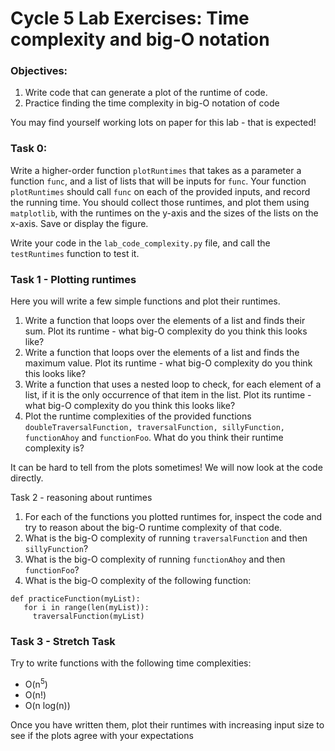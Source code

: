 # Cycle 5 Lab Exercises: Time complexity and big-O notation

### Objectives:
1. Write code that can generate a plot of the runtime of code.
2. Practice finding the time complexity in big-O notation of code

You may find yourself working lots on paper for this lab - that is expected!

### Task 0:
 Write a higher-order function `plotRuntimes` that takes as a parameter a function `func`, and a list of lists that will be inputs for `func`.  Your function `plotRuntimes` should call `func` on each of the provided inputs, and record the running time. You should collect those runtimes, and plot them using `matplotlib`, with the runtimes on the y-axis and the sizes of the lists on the x-axis.  Save or display the figure.

Write your code in the `lab_code_complexity.py` file, and call the `testRuntimes` function to test it.

### Task 1 - Plotting runtimes

Here you will write a few simple functions and plot their runtimes.

1. Write a function that loops over the elements of a list and finds their sum. Plot its runtime - what big-O complexity do you think this looks like?
2. Write a function that loops over the elements of a list and finds the maximum value. Plot its runtime - what big-O complexity do you think this looks like?
3. Write a function that uses a nested loop to check, for each element of a list, if it is the only occurrence of that item in the list.  Plot its runtime - what big-O complexity do you think this looks like?
4. Plot the runtime complexities of the provided functions `doubleTraversalFunction, traversalFunction, sillyFunction, functionAhoy` and `functionFoo`.  What do you think their runtime complexity is?

It can be hard to tell from the plots sometimes! We will now look at the code directly.  

Task 2 - reasoning about runtimes

1. For each of the functions you plotted runtimes for, inspect the code and try to reason about the big-O runtime complexity of that code. 
2. What is the big-O complexity of running `traversalFunction` and then `sillyFunction`?
3. What is the big-O complexity of running `functionAhoy` and then `functionFoo`?
4. What is the big-O complexity of the following function:


```
def practiceFunction(myList):
   for i in range(len(myList)):
     traversalFunction(myList)
```


### Task 3 - **Stretch Task**

Try to write functions with the following time complexities:

*   O(n<sup>5</sup>)
*   O(n!)
*   O(n log(n))

Once you have written them, plot their runtimes with increasing input size to see if the plots agree with your expectations